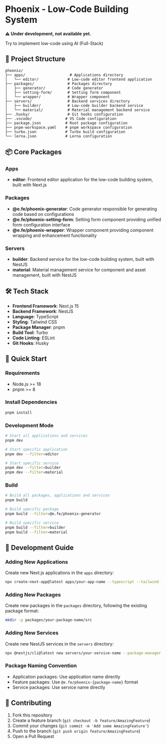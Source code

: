 # Phoenix - Low-Code Building System

**⚠️ Under development, not available yet.**

Try to implement low-code using AI (Full-Stack)

## 🚀 Project Structure

```
phoenix/
├── apps/                    # Applications directory
│   └── editor/             # Low-code editor frontend application
├── packages/               # Packages directory
│   ├── generator/          # Code generator
│   ├── setting-form/       # Setting form component
│   └── wrapper/            # Wrapper component
├── servers/                # Backend services directory
│   ├── builder/            # Low-code builder backend service
│   └── material/           # Material management backend service
├── .husky/                 # Git hooks configuration
├── .vscode/               # VS Code configuration
├── package.json           # Root package configuration
├── pnpm-workspace.yaml    # pnpm workspace configuration
├── turbo.json             # Turbo build configuration
└── lerna.json             # Lerna configuration
```

## 📦 Core Packages

### Apps

- **editor**: Frontend editor application for the low-code building system, built with Next.js

### Packages

- **@e.fe/phoenix-generator**: Code generator responsible for generating code based on configurations
- **@e.fe/phoenix-setting-form**: Setting form component providing unified form configuration interface
- **@e.fe/phoenix-wrapper**: Wrapper component providing component wrapping and enhancement functionality

### Servers

- **builder**: Backend service for the low-code building system, built with NestJS
- **material**: Material management service for component and asset management, built with NestJS

## 🛠️ Tech Stack

- **Frontend Framework**: Next.js 15
- **Backend Framework**: NestJS
- **Language**: TypeScript
- **Styling**: Tailwind CSS
- **Package Manager**: pnpm
- **Build Tool**: Turbo
- **Code Linting**: ESLint
- **Git Hooks**: Husky

## 🚀 Quick Start

### Requirements

- Node.js >= 18
- pnpm >= 8

### Install Dependencies

```bash
pnpm install
```

### Development Mode

```bash
# Start all applications and services
pnpm dev

# Start specific application
pnpm dev --filter=editor

# Start specific service
pnpm dev --filter=builder
pnpm dev --filter=material
```

### Build

```bash
# Build all packages, applications and services
pnpm build

# Build specific package
pnpm build --filter=@e.fe/phoenix-generator

# Build specific service
pnpm build --filter=builder
pnpm build --filter=material
```

## 📝 Development Guide

### Adding New Applications

Create new Next.js applications in the `apps` directory:

```bash
npx create-next-app@latest apps/your-app-name --typescript --tailwind --eslint --app --src-dir --import-alias "@/*" --yes
```

### Adding New Packages

Create new packages in the `packages` directory, following the existing package format:

```bash
mkdir -p packages/your-package-name/src
```

### Adding New Services

Create new NestJS services in the `servers` directory:

```bash
npx @nestjs/cli@latest new servers/your-service-name --package-manager pnpm --skip-git --skip-install
```

### Package Naming Convention

- Application packages: Use application name directly
- Feature packages: Use `@e.fe/phoenix-{package-name}` format
- Service packages: Use service name directly

## 🤝 Contributing

1. Fork this repository
2. Create a feature branch (`git checkout -b feature/AmazingFeature`)
3. Commit your changes (`git commit -m 'Add some AmazingFeature'`)
4. Push to the branch (`git push origin feature/AmazingFeature`)
5. Open a Pull Request
